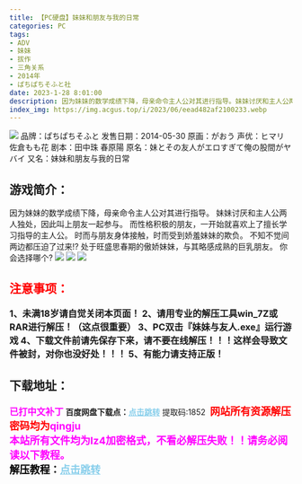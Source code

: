 ```yaml
---
title: 【PC硬盘】妹妹和朋友与我的日常
categories: PC
tags:
- ADV
- 妹妹
- 拔作
- 三角关系
- 2014年
- ぱちぱちそふと社
date: 2023-1-28 8:01:00
description: 因为妹妹的数学成绩下降，母亲命令主人公对其进行指导。妹妹讨厌和主人公两人独处，因此叫上朋友一起参与。而性格积极的朋友，一开始就喜欢上了擅长学习指导的主人公。时而与朋友身体接触，时而受到娇羞妹妹的欺负。不知不觉间两边都压迫了过来!?处于旺盛思春期的傲娇妹妹，与其略感成熟的巨乳朋友。你会选择哪个?
index_img: https://img.acgus.top/i/2023/06/eead482af2100233.webp
---
```

![](https://img.acgus.top/i/2023/06/eead482af2100233.webp)
品牌：ぱちぱちそふと
发售日期：2014-05-30
原画：がおう
声优：ヒマリ 佐倉もも花
剧本：田中珠 春原陽
原名：妹とその友人がエロすぎて俺の股間がヤバイ
又名：妹妹和朋友与我的日常

## 游戏简介：
因为妹妹的数学成绩下降，母亲命令主人公对其进行指导。
妹妹讨厌和主人公两人独处，因此叫上朋友一起参与。
而性格积极的朋友，一开始就喜欢上了擅长学习指导的主人公。
时而与朋友身体接触，时而受到娇羞妹妹的欺负。
不知不觉间两边都压迫了过来!?
处于旺盛思春期的傲娇妹妹，与其略感成熟的巨乳朋友。
你会选择哪个?
![](https://img.acgus.top/i/2023/06/897877f956100259.webp)
![](https://img.acgus.top/i/2023/06/81045c3882100248.webp)
![](https://img.acgus.top/i/2023/06/10f25c3d49100240.webp)





## <font color=#FF0000 >注意事项：</font>
<font size=3><b>1、未满18岁请自觉关闭本页面！
2、请用专业的解压工具win_7Z或RAR进行解压！（这点很重要）
3、PC双击『妹妹与友人.exe』运行游戏
4、下载文件前请先保存下来，请不要在线解压！！！这样会导致文件被封，对你也没好处！！！
5、有能力请支持正版！</b></font>

## 下载地址：
<font color=#FF00FF size=3><b>已打中文补丁</b></font>
<b>百度网盘下载点：</b><a href="https://pan.baidu.com/s/10uINPfAjmptOlWxtsUqVxw?pwd=1852" style="color: #87CEEB;"><b>点击跳转</b></a> 提取码:1852
<a style="padding: 0" href="https://post.qingju.org/AD/"><img style="max-width:100%" src="https://img.acgus.top/i/2024/07/478f689b8021d8d499ab43d21acf137a.gif" alt=""></a>
<b><font color=#FF0000 size=4>网站所有资源解压密码均为</b></font><b><font color=#FF00FF size=4>qingju</font><font color=#FF0000 ></font></b><br><b><font color=#FF00FF size=4>本站所有文件均为lz4加密格式，不看必解压失败！！请务必阅读以下教程。</b></font><br><b><font color=#000 size=4>解压教程：</b><a href="https://post.qingju.org/tutorial/000/" style="color: #87CEEB;"><b>点击跳转</b></a>
